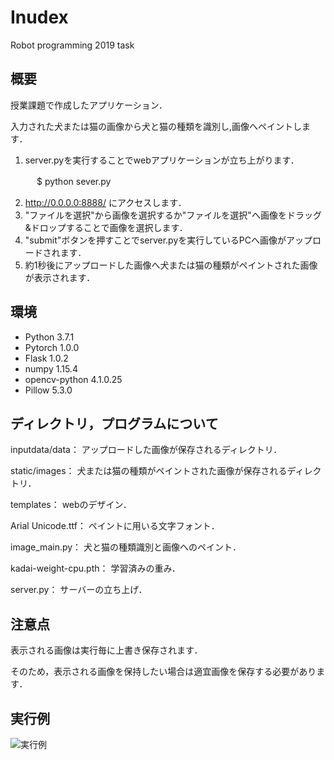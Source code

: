 # Inudex

Robot programming 2019 task

## 概要

授業課題で作成したアプリケーション．

入力された犬または猫の画像から犬と猫の種類を識別し,画像へペイントします．

1. server.pyを実行することでwebアプリケーションが立ち上がります．

　　　$ python sever.py

2. http://0.0.0.0:8888/ にアクセスします．
3. "ファイルを選択"から画像を選択するか"ファイルを選択"へ画像をドラッグ&ドロップすることで画像を選択します．
4. "submit"ボタンを押すことでserver.pyを実行しているPCへ画像がアップロードされます．
5. 約1秒後にアップロードした画像へ犬または猫の種類がペイントされた画像が表示されます．

## 環境
* Python 3.7.1
* Pytorch 1.0.0
* Flask 1.0.2
* numpy 1.15.4
* opencv-python 4.1.0.25
* Pillow 5.3.0

## ディレクトリ，プログラムについて
inputdata/data： アップロードした画像が保存されるディレクトリ．

static/images： 犬または猫の種類がペイントされた画像が保存されるディレクトリ．

templates： webのデザイン． 

Arial Unicode.ttf： ペイントに用いる文字フォント．

image_main.py： 犬と猫の種類識別と画像へのペイント．

kadai-weight-cpu.pth： 学習済みの重み．

server.py： サーバーの立ち上げ．

## 注意点
表示される画像は実行毎に上書き保存されます．

そのため，表示される画像を保持したい場合は適宜画像を保存する必要があります．

## 実行例
![実行例](https://user-images.githubusercontent.com/49013079/61851202-45a05e80-aef1-11e9-95d1-b51ce113a405.jpg)
